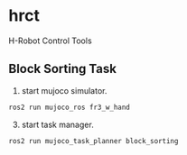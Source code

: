 # hrct
H-Robot Control Tools

## Block Sorting Task

1. start mujoco simulator.

   
```bash
ros2 run mujoco_ros fr3_w_hand
```

3. start task manager.

   
```bash
ros2 run mujoco_task_planner block_sorting
```
